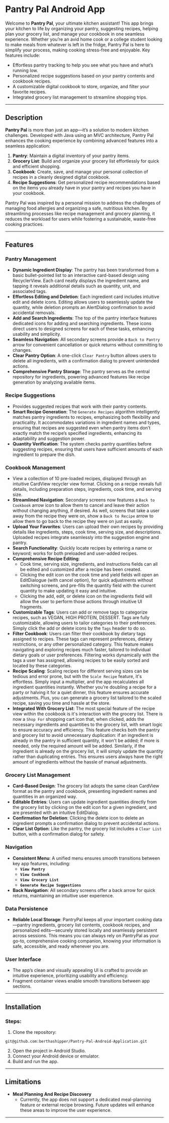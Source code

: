 # Pantry Pal Android App

Welcome to **Pantry Pal**, your ultimate kitchen assistant! This app brings your kitchen to life by organizing your pantry, suggesting recipes, helping plan your grocery list, and manage your cookbook in one seamless experience. Whether you’re an avid home cook or a college student looking to make meals from whatever is left in the fridge, Pantry Pal is here to simplify your process, making cooking stress-free and enjoyable.
Key features include:
- Effortless pantry tracking to help you see what you have and what’s running low.
- Personalized recipe suggestions based on your pantry contents and cookbook recipes.
- A customizable digital cookbook to store, organize, and filter your favorite recipes.
- Integrated grocery list management to streamline shopping trips.

---

## Description
**Pantry Pal** is more than just an app—it’s a solution to modern kitchen challenges. Developed with Java using an MVC architecture, Pantry Pal enhances the cooking experience by combining advanced features into a seamless application:
1. **Pantry**: Maintain a digital inventory of your pantry items.
2. **Grocery List**: Build and organize your grocery list effortlessly for quick and efficient shopping.
3. **Cookbook**: Create, save, and manage your personal collection of recipes in a cleanly designed digital cookbook.
4. **Recipe Suggestions**: Get personalized recipe recommendations based on the items you already have in your pantry and recipes you have in your cookbook.

Pantry Pal was inspired by a personal mission to address the challenges of managing food allergies and organizing a safe, nutritious kitchen. By streamlining processes like recipe management and grocery planning, it reduces the workload for users while fostering a sustainable, waste-free cooking practices.

---

## Features

### **Pantry Management**
- **Dynamic Ingredient Display**: The pantry has been transformed from a basic bullet-pointed list to an interactive card-based design using RecyclerView. Each card neatly displays the ingredient name, and tapping it reveals additional details such as quantity, unit, and associated tags.
- **Effortless Editing and Deletion**: Each ingredient card includes intuitive edit and delete icons. Editing allows users to seamlessly update the quantity, while deletion prompts an AlertDialog confirmation to avoid accidental removals.
- **Add and Search Ingredients**: The top of the pantry interface features dedicated icons for adding and searching ingredients. These icons direct users to designed screens for each of these tasks, enhancing usability and simplicity.
- **Seamless Navigation**: All secondary screens provide a `Back to Pantry` arrow for convenient cancellation or quick returns without committing to changes.
- **Clear Pantry Option**: A one-click `Clear Pantry` button allows users to delete all ingredients, with a confirmation dialog to prevent unintended actions.
- **Comprehensive Pantry Storage**: The pantry serves as the central repository for ingredients, powering advanced features like recipe generation by analyzing available items.

### **Recipe Suggestions**
- Provides suggested recipes that work with their pantry contents.
- **Smart Recipe Generation**: The `Generate Recipes` algorithm intelligently matches pantry ingredients to recipes, emphasizing both flexibility and practicality. It accommodates variations in ingredient names and types, ensuring that recipes are suggested even when pantry items don’t exactly match the recipe’s specified ingredients, enhancing its adaptability and suggestion power.
- **Quantity Verification**: The system checks pantry quantities before suggesting recipes, ensuring that users have sufficient amounts of each ingredient to prepare the dish.

### **Cookbook Management**
- View a collection of 10 pre-loaded recipes, displayed through an intuitive CardView recycler view format. Clicking on a recipe reveals full details, including preparation steps, ingredients, cook time, and serving size.
- **Streamlined Navigation**: Secondary screens now features a `Back to Cookbook` arrow icon to allow them to cancel and leave their action without changing anything, if desired. As well, screens that take a user away from the recipe they were on, show a `Back to Recipe` arrow to allow them to go back to the recipe they were on just as easily.
- **Upload Your Favorites**: Users can upload their own recipes by providing details like ingredients, steps, cook time, serving size, and descriptions. Uploaded recipes integrate seamlessly into the suggestion engine and pantry.
- **Search Functionality**: Quickly locate recipes by entering a name or keyword; works for both preloaded and user-added recipes.
- **Comprehensive Recipe Editing**:
  - Cook time, serving size, ingredients, and instructions fields can all be edited and customized after a recipe has been created.
  - Clicking the edit icon on the cook time and yield fields will open an EditDialogue (with cancel option), for quick adjustments without switching screens, and pre-fills the quantity field with the current quantity to make updating it easy and intuitive. 
  - Clicking the add, edit, or delete icon on the ingredients field will allow the user to perform those actions through intuitive UI fragments.
- **Customizable Tags**: Users can add or remove tags to categorize recipes, such as VEGAN, HIGH PROTEIN, DESSERT. Tags are fully customizable, allowing users to tailor categories to their preferences. Simply click the add or delete icons by the `Tags` header to do so.
- **Filter Cookbook**: Users can filter their cookbook by dietary tags assigned to recipes. These tags can represent preferences, dietary restrictions, or any other personalized category. This feature makes navigating and exploring recipes much faster, tailored to individual dietary goals or user preferences. Filtering works dynamically with the tags a user has assigned, allowing recipes to be easily sorted and located by these categories.
- **Recipe Scaling**: Scaling recipes for different serving sizes can be tedious and error prone, but with the `Scale Recipe` feature, it's effortless. Simply input a multiplier, and the app recalculates all ingredient quantities instantly. Whether you're doubling a recipe for a party or halving it for a quiet dinner, this feature ensures accurate adjustments. Plus, you can generate a grocery list tailored to the scaled recipe, saving you time and hassle at the store.
- **Integrated With Grocery List**: The most special feature of the recipe view within the cookbook is it's interaction with the grocery list. There is now a `Shop For` shopping cart icon that, when clicked, adds the necessary ingredients and quantities to the grocery list, with smart logic to ensure accuracy and efficiency. This feature checks both the pantry and grocery list to avoid unnecessary duplication: if an ingredient is already in the pantry in sufficient quantity, it won't be added; if more is needed, only the required amount will be added. Similarly, if the ingredient is already on the grocery list, it will simply update the quantity rather than duplicating entries. This ensures users always have the right amount of ingredients without the hassle of manual adjustments.

### **Grocery List Management**
- **Card-Based Design**: The grocery list adopts the same clean CardView format as the pantry and cookbook, presenting ingredient names and quantities in an organized way.
- **Editable Entries**: Users can update ingredient quantities directly from the grocery list by clicking on the edit icon for a given ingredient, and are presented with an intuitive EditDialog.
- **Confirmation for Deletion**: Clicking the delete icon to delete an ingredient prompts a confirmation dialog to prevent accidental actions.
- **Clear List Option**: Like the pantry, the grocery list includes a `Clear List` button, with a confirmation dialog for safety.

### **Navigation**
- **Consistent Menu**: A unified menu ensures smooth transitions between key app features, including:
  - **`View Pantry`**
  - **`View Cookbook`**
  - **`View Grocery List`**
  - **`Generate Recipe Suggestions`**
- **Back Navigation**: All secondary screens offer a back arrow for quick returns, maintaining an intuitive user experience.

### **Data Persistence**
- **Reliable Local Storage**: PantryPal keeps all your important cooking data—pantry ingredients, grocery list contents, cookbook recipes, and personalized edits—securely stored locally and seamlessly persistent across sessions. This means you can always rely on PantryPal as your go-to, comprehensive cooking companion, knowing your information is safe, accessible, and ready whenever you are.

### **User Interface**
- The app’s clean and visually appealing UI is crafted to provide an intuitive experience, prioritizing usability and efficiency.
- Fragment container views enable smooth transitions between app sections.

---

## Installation

### Steps:
1. Clone the repository:  
```
git@github.com:berthashipper/Pantry-Pal-Android-Application.git
```
2. Open the project in Android Studio.
3. Connect your Android device or emulator.
4. Build and run the app.

---

## Limitations

- **Meal Planning And Recipe Discovery**
  - Currently, the app does not support a dedicated meal-planning feature or external recipe browsing. Future updates will enhance these areas to improve the user experience.
---
